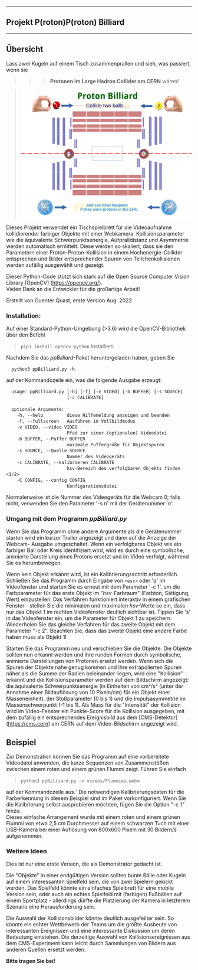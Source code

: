 ****************************************
## Projekt **P(roton)P(roton) Billiard**
****************************************

Übersicht
---------


Lass zwei Kugeln auf einem Tisch zusammenprallen und sieh, was passiert,
wenn sie 
  >  >  >  **Protonen im Large Hadron Collider am CERN** wären!

> ![](ppBilliard.png)

Dieses Projekt verwendet ein Tischspielbrett für die Videoaufnahme
kollidierender farbiger Objekte mit einer Webkamera.
Kollisionsparameter wie die äquivalente Schwerpunktsenergie,
Aufpralldistanz und Asymmetrie werden automatisch ermittelt.
Diese werden so skaliert, dass sie den Parametern einer
Proton-Proton-Kollision in einem Hochenergie-Collider entsprechen 
und Bilder entsprechender Spuren von Teilchenkollisionen werden 
zufällig ausgewählt und gezeigt. 

Dieser Python-Code stützt sich stark auf die Open Source Computer
Vision Library [OpenCV] (https://opencv.org/).  
Vielen Dank an die Entwickler für die großartige Arbeit!

Erstellt von Guenter Quast, erste Version Aug. 2022 

### Installation:

Auf einer Standard-Python-Umgebung (>3.6) wird die OpenCV-Bibliothek 
über den Befehl  

> `pip3 install opencv-python` installiert.

Nachdem Sie das *ppBilliard*-Paket heruntergeladen haben, geben Sie

```
  python3 ppBilliard.py -h
```

auf der Kommandozeile ein, was die folgende Ausgabe erzeugt:

```
  usage: ppBilliard.py [-h] [-f] [-v VIDEO] [-b BUFFER] [-s SOURCE]
                       [-c CALIBRATE]

  optionale Argumente:
    -h, --help         diese Hilfemeldung anzeigen und beenden
    -f, --fullscreen   Ausführen im Vollbildmodus
    -v VIDEO, --video VIDEO
                       Pfad zur einer (optionalen) Videodatei
    -b BUFFER, --Puffer BUFFER
                       maximale Puffergröße für Objektspuren
    -s SOURCE, --Quelle SOURCE
                       Nummer des Videogeräts
    -c CALIBRATE, --kalibrieren CALIBRATE
                       hsv-Bereich des verfolgbaren Objekts finden <1/2>
    -C CONFIG, --config CONFIG     
                       Konfigurationsdatei 
```

Normalerweise ist die Nummer des Videogeräts für die Webcam 0; falls 
nicht, verwenden Sie den Parameter '-s n' mit der Gerätenummer 'n'.


### Umgang mit dem Programm *ppBilliard.py*

Wenn Sie das Programm ohne andere Argumente als die Gerätenummer starten 
wird ein kurzer Trailer angezeigt und dann auf die Anzeige der Webcam-
Ausgabe umgeschaltet. Wenn ein verfolgbares Objekt wie ein farbiger Ball 
oder Kreis identifiziert wird, wird es durch eine symbolische, animierte 
Darstellung eines Protons ersetzt und im Video verfolgt, während Sie es
herumbewegen.

Wenn kein Objekt erkannt wird, ist ein Kalibrierungsschritt erforderlich.
Schließen Sie das Programm durch Eingabe von `<esc>` oder 'q' im Videofenster
und starten Sie es erneut mit dem Parameter '-c 1', um die Farbparameter für
das erste Objekt im "*hsv*-Farbraum" (Farbton, Sättigung, Wert) einzustellen. 
Das Verfahren funktioniert interaktiv in einem grafischen Fenster -
stellen Sie die minimalen und maximalen *hsv*-Werte so ein, dass nur das
Objekt 1 im rechten Videofenster deutlich sichtbar ist. Tippen Sie 's'
in das Videofenster ein, um die Parameter für Objekt 1 zu speichern.
Wiederholen Sie das gleiche Verfahren für das zweite Objekt mit dem
Parameter "-c 2". Beachten Sie, dass das zweite Objekt eine andere Farbe
haben muss als Objekt 1!

Starten Sie das Programm neu und verschieben Sie die Objekte.  Die Objekte 
sollten nun erkannt werden und ihre runden Formen durch symbolische,
animierte Darstellungen von Protonen ersetzt werden.
Wenn sich die Spuren der Objekte nahe genug kommen und ihre extrapolierten
Spuren näher als die Summe der Radien beieinander liegen, wird eine 
"Kollision" erkannt und die Kollisionsparameter werden auf dem Bildschirm
angezeigt:  
die äquivalente Schwerpunktsenergie (in Einheiten von cm²/s²
(unter der Annahme einer Bildauflösung von 10 Pixeln/cm) für ein Objekt
einer Masseneinheit), der Stoßparameter (0 bis 1) und die
Impulsasymmetrie im Massenschwerpunkt (-1 bis 1). Als Mass für die
"Intensität" der Kollision wird im Video-Fenster ein Punkte-Score für
die Kollision ausgegeben, mit dem zufällig ein entsprechendes
Ereignisbild aus dem [CMS-Detektor] (https://cms.cern) am CERN auf dem
Video-Bildschirm  angezeigt wird. 

Beispiel
--------
Zur Demonstration können Sie das Programm auf eine vorbereitete Videodatei
anwenden, die kurze Sequenzen von Zusammenstößen zwischen einem roten und
einem grünen Flummi zeigt. Führen Sie einfach
  > `python3 ppBilliard.py -v videos/Flummies.webm`

auf der Kommandozeile aus.´
Die notwendigen Kalibrierungsdaten für die Farberkennung in diesem
Beispiel sind im Paket vorkonfiguriert. 
Wenn Sie die Kalibrierung selbst ausprobieren möchten,
fügen Sie die Option "-c 1" hinzu.  
Dieses einfache Arrangement wurde mit einem roten und einem grünen
Flummi von etwa 2,5 cm Durchmesser auf einem schwarzen Tuch
mit einer USB-Kamera bei einer Auflösung von 800x600 Pixeln mit
30 Bildern/s aufgenommen. 

### Weitere Ideen

Dies ist nur eine erste Version, die als Demonstrator gedacht ist. 

Die "Objekte" in einer endgültigen Version sollten bunte Bälle oder Kugeln
auf einem interessanten Spielfeld sein, die von zwei Spielern gekickt
werden. Das Spielfeld könnte ein einfaches Spielbrett für eine mobile Version
sein, oder auch ein echtes Spielfeld mit (farbigen) Fußbällen auf einem
Sportplatz - allerdings dürfte die Platzierung der Kamera in letzterem
Szenario eine Herausforderung sein. 

Die Auswahl der Kollisionsbilder könnte deutlich ausgefeilter sein.
So könnte ein echter Wettbewerb der Teams um die größte Ausbeute
von interessanten Ereignissen und eine interessante Diskussion um
deren Bedeutung entstehen. Die derzeitige Auswahl von Kollisionsereignissen 
aus dem CMS-Experiment kann leicht durch Sammlungen von Bildern aus 
anderen Quellen ersetzt werden.

**Bitte tragen Sie bei!**
